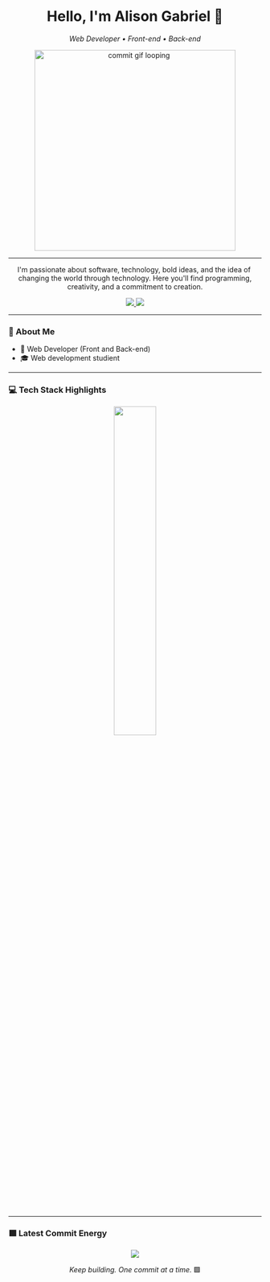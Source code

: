 <h1 align="center">Hello, I'm Alison Gabriel 👋</h1>

<p align="center">
  <em>Web Developer • Front-end • Back-end</em>
</p>

<p align="center">
  <img src="https://github.com/user-attachments/assets/ec035333-6118-41dc-b856-f9e0837cb818" width="400px" alt="commit gif looping" />
</p>

---

<p align="center">
  I'm passionate about software, technology, bold ideas, and the idea of ​​changing the world through technology. 
  Here you'll find programming, creativity, and a commitment to creation.
</p>

<p align="center">
  <a href="https://www.linkedin.com/in/Alison-Gabriel/">
    <img src="https://img.shields.io/badge/-LinkedIn-00AB33?style=flat-square&logo=Linkedin&logoColor=white">
  </a>
  <a href="mailto:odevalison@gmail.com">
    <img src="https://img.shields.io/badge/-odevalison@gmail.com-00AB33?style=flat-square&logo=Gmail&logoColor=white">
  </a>
</p>

---

### 🧠 About Me

- 🔭 Web Developer (Front and Back-end)
- 🎓 Web development studient

---

### 💻 Tech Stack Highlights

<p align="center">
  <img width="41%" src="https://github-readme-stats.vercel.app/api/top-langs/?username=Alison-Gabriel&layout=compact&hide_border=true&title_color=00ff99&text_color=ffffff&bg_color=0d1117" />
</p>

---

### 🟩 Latest Commit Energy

<p align="center">
<img src="https://github-readme-stats.vercel.app/api?username=Alison-Gabriel&show_icons=true&theme=github_dark&hide_border=true&title_color=00ff99&icon_color=00ff99&text_color=ffffff" />
</p>

<p align="center">
  <em>Keep building. One commit at a time.</em> 🟩
</p>




